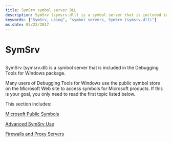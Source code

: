 ```yaml
---
title: SymSrv symbol server DLL
description: SymSrv (symsrv.dll) is a symbol server that is included in the Debugging Tools for Windows package.
keywords: ["SymSrv, using", "symbol servers, SymSrv (symsrv.dll)"]
ms.date: 05/23/2017
---
```


# SymSrv


## <span id="ddk_using_symsrv_dbg"></span><span id="DDK_USING_SYMSRV_DBG"></span>


SymSrv (symsrv.dll) is a symbol server that is included in the Debugging Tools for Windows package.

Many users of Debugging Tools for Windows use the public symbol store on the Microsoft Web site to access symbols for Microsoft products. If this is your goal, you only need to read the first topic listed below.

This section includes:

[Microsoft Public Symbols](microsoft-public-symbols.md)

[Advanced SymSrv Use](advanced-symsrv-use.md)

[Firewalls and Proxy Servers](firewalls-and-proxy-servers.md)

 

 





